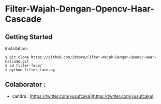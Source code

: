 # Filter-Wajah-Dengan-Opencv-Haar-Cascade

## Getting Started

Installation:

```shell
$ git clone https://github.com/idmore/Filter-Wajah-Dengan-Opencv-Haar-Cascade.git
$ cd filter-face/
$ python filter_face.py
```

## Colaborator :

- candra : [https://twitter.com/yusufcaka](https://twitter.com/yusufcaka)

